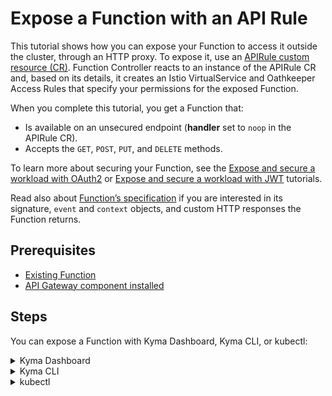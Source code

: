 # Expose a Function with an API Rule

This tutorial shows how you can expose your Function to access it outside the cluster, through an HTTP proxy. To expose it, use an [APIRule custom resource (CR)](https://kyma-project.io/docs/kyma/latest/05-technical-reference/00-custom-resources/apix-01-apirule/). Function Controller reacts to an instance of the APIRule CR and, based on its details, it creates an Istio VirtualService and Oathkeeper Access Rules that specify your permissions for the exposed Function.

When you complete this tutorial, you get a Function that:

- Is available on an unsecured endpoint (**handler** set to `noop` in the APIRule CR).
- Accepts the `GET`, `POST`, `PUT`, and `DELETE` methods.

To learn more about securing your Function, see the [Expose and secure a workload with OAuth2](https://kyma-project.io/docs/kyma/latest/03-tutorials/00-api-exposure/apix-05-expose-and-secure-a-workload/apix-05-01-expose-and-secure-workload-oauth2/) or [Expose and secure a workload with JWT](https://kyma-project.io/docs/kyma/latest/03-tutorials/00-api-exposure/apix-05-expose-and-secure-a-workload/apix-05-03-expose-and-secure-workload-jwt/) tutorials.

Read also about [Function’s specification](../technical-reference/07-70-function-specification.md) if you are interested in its signature, `event` and `context` objects, and custom HTTP responses the Function returns.

## Prerequisites

- [Existing Function](01-10-create-inline-function.md)
- [API Gateway component installed](https://kyma-project.io/docs/kyma/latest/04-operation-guides/operations/02-install-kyma/#install-specific-components) 

## Steps

You can expose a Function with Kyma Dashboard, Kyma CLI, or kubectl:

<div tabs name="steps" group="expose-function">
  <details>
    <summary label="busola-ui">
    Kyma Dashboard
    </summary>

>**NOTE:** Kyma Dashboard uses Busola, which is not installed by default. Follow the [installation instructions](https://github.com/kyma-project/busola/blob/main/docs/install-kyma-dashboard-manually.md).

1. Select a Namespace from the drop-down list in the top navigation panel. Make sure the Namespace includes the Function that you want to expose through an APIRule.

2. Go to **Discovery and Network** > **API Rules**, and click on **Create API Rule**.

3. Enter the following information:

    - The APIRule's **Name** matching the Function's name.

    >**NOTE:** The APIRule CR can have a name different from that of the Function, but it is recommended that all related resources share a common name.

    - **Service Name** matching the Function's name.

    - **Host** to determine the host on which you want to expose your Function. You must change the `*` symbol at the beginning to the subdomain name you want.

4. In the **Rules > Access Strategies > Config**  section, change the handler from `allow` to `noop` and select all the methods below.

5. Select **Create** to confirm your changes.

6. Check if you can access the Function by selecting the HTTPS link under the **Host** column for the newly created APIRule.

  </details>
  <details>
  <summary label="cli">
  Kyma CLI
  </summary>

1. Export these variables:

      ```bash
      export DOMAIN={DOMAIN_NAME}
      export NAME={FUNCTION_NAME}
      export NAMESPACE={NAMESPACE_NAME}
      ```
   >**NOTE:** The Function takes the name from the Function CR name. The APIRule CR can have a different name but for the purpose of this tutorial, all related resources share a common name defined under the **NAME** variable.
2. Download the latest configuration of the Function from the cluster. This way, you update the local `config.yaml` file with the Function's code.

  ```bash
  kyma sync function $NAME -n $NAMESPACE
  ```

3. Edit the local `config.yaml` file and add the **apiRules** schema for the Function at the end of the file:

  ```yaml
  apiRules:
      - name: {FUNCTION_NAME}
        service:
          host: {FUNCTION_NAME}.{DOMAIN_NAME}
        rules:
          - methods:
              - GET
              - POST
              - PUT
              - DELETE
            accessStrategies:
              - handler: noop
  ```

4. Apply the new configuration to the cluster:

  ```bash
  kyma apply function
  ```

5. Check if the Function's code was pushed to the cluster and reflects the local configuration:

  ```bash
  kubectl get apirules $NAME -n $NAMESPACE
  ```

6. Check that the APIRule was created successfully and has the status `OK`:

  ```bash
  kubectl get apirules $NAME -n $NAMESPACE -o=jsonpath='{.status.APIRuleStatus.code}'
  ```

7. Call the Function's external address:

  ```bash
  curl https://$NAME.$DOMAIN
  ```

  </details>
  <details>
  <summary label="kubectl">
  kubectl
  </summary>

1. Export these variables:

    ```bash
    export DOMAIN={DOMAIN_NAME}
    export NAME={FUNCTION_NAME}
    export NAMESPACE={FUNCTION_NAMESPACE}
    ```

    >**NOTE:** The Function takes the name from the Function CR name. The APIRule CR can have a different name but for the purpose of this tutorial, all related resources share a common name defined under the **NAME** variable.

2. Create an APIRule CR for your Function. It is exposed on port `80`, which is the default port of the [Service Placeholder](../technical-reference/04-10-architecture.md).

    ```bash
    cat <<EOF | kubectl apply -f -
    apiVersion: gateway.kyma-project.io/v1beta1
    kind: APIRule
    metadata:
      name: $NAME
      namespace: $NAMESPACE
    spec:
      gateway: kyma-system/kyma-gateway
      host: $NAME.$DOMAIN
      rules:
      - path: /.*
        accessStrategies:
        - config: {}
          handler: noop
        methods:
        - GET
        - POST
        - PUT
        - DELETE
      service:
        name: $NAME
        port: 80
    EOF
    ```

3. Check that the APIRule was created successfully and has the status `OK`:

    ```bash
    kubectl get apirules $NAME -n $NAMESPACE -o=jsonpath='{.status.APIRuleStatus.code}'
    ```

4. Access the Function's external address:

    ```bash
    curl https://$NAME.$DOMAIN
    ```

    </details>
</div>
